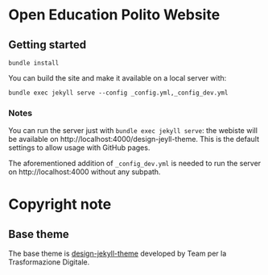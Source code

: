 # Open Education Polito Website

## Getting started

`bundle install`

You can build the site and make it available on a local server with:

`bundle exec jekyll serve --config _config.yml,_config_dev.yml`

### Notes

You can run the server just with `bundle exec jekyll serve`: the webiste will be available on http://localhost:4000/design-jeyll-theme. This is the default settings to allow usage with GitHub pages.

The aforementioned addition of `_config_dev.yml` is needed to run the server on http://localhost:4000 without any subpath.

# Copyright note

## Base theme 
The base theme is
[design-jekyll-theme](git@github.com:open-education-polito/website.git)
developed by Team per la Trasformazione Digitale. 


